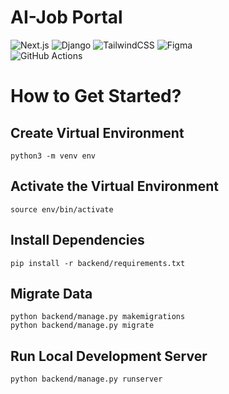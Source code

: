# AI-Job Portal

![Next.js](https://img.shields.io/badge/next.js-000000?style=for-the-badge&logo=nextdotjs&logoColor=white)
![Django](https://img.shields.io/badge/Django-092E20?style=for-the-badge&logo=django&logoColor=green)
![TailwindCSS](https://img.shields.io/badge/tailwindcss-%2338B2AC.svg?style=for-the-badge&logo=tailwind-css&logoColor=white)
![Figma](https://img.shields.io/badge/figma-%23F24E1E.svg?style=for-the-badge&logo=figma&logoColor=white)
<br/>
![GitHub Actions](https://img.shields.io/badge/GitHub_Actions-2088FF?style=for-the-badge&logo=github-actions&logoColor=white)

# How to Get Started?

## Create Virtual Environment 
```
python3 -m venv env
```

## Activate the Virtual Environment
```
source env/bin/activate
```
## Install Dependencies
```
pip install -r backend/requirements.txt
```

## Migrate Data
```
python backend/manage.py makemigrations
python backend/manage.py migrate
```

## Run Local Development Server
```
python backend/manage.py runserver
```